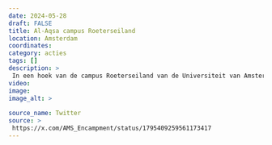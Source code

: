 ```yaml
---
date: 2024-05-28
draft: FALSE
title: Al-Aqsa campus Roeterseiland
location: Amsterdam
coordinates: 
category: acties
tags: []
description: > 
 In een hoek van de campus Roeterseiland van de Universiteit van Amsterdam word door docenten en studenten de Al-Aqsa campus opgezet. Er vinden lezingen en workshops plaats, en er is een bibliotheek voor één van de tenten die zijn opgezet.
video: 
image: 
image_alt: > 
 
source_name: Twitter
source: > 
 https://x.com/AMS_Encampment/status/1795409259561173417
---
```

